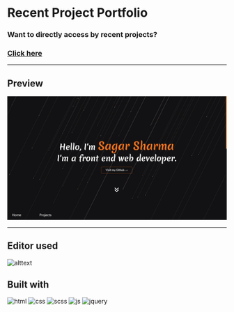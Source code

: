 # Recent Project Portfolio
### Want to directly access by recent projects?
### [Click here](https://sagar-sharma-7.github.io/Recent-Project-Portfolio/)
----
## Preview
<p align="center">
  <img src="public/img/result.png" title="result">
</p>

----
## Editor used 
![alttext](https://img.shields.io/badge/Visual_Studio_Code-0078D4?style=for-the-badge&logo=visual%20studio%20code&logoColor=white)

## Built with 
 ![html](https://img.shields.io/badge/HTML5-E34F26?style=for-the-badge&logo=html5&logoColor=white)
 ![css](https://img.shields.io/badge/CSS3-1572B6?style=for-the-badge&logo=css3&logoColor=white)
 ![scss](https://img.shields.io/badge/Sass-CC6699?style=for-the-badge&logo=sass&logoColor=white)
 ![js](https://img.shields.io/badge/JavaScript-F7DF1E?style=for-the-badge&logo=javascript&logoColor=black)
 ![jquery](https://img.shields.io/badge/jQuery-0769AD?style=for-the-badge&logo=jquery&logoColor=white)